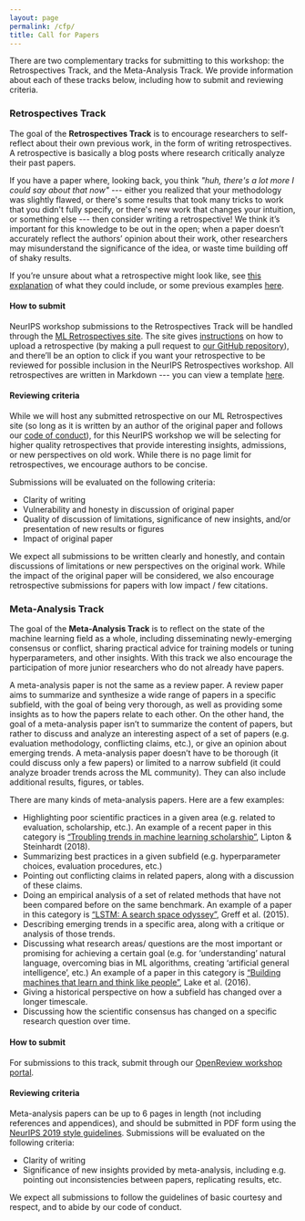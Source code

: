 ```yaml
---
layout: page
permalink: /cfp/
title: Call for Papers
---
```


There are two complementary tracks for submitting to this workshop: the Retrospectives Track, and the Meta-Analysis Track.  We provide information about each of these tracks below, including how to submit and reviewing criteria. 

### Retrospectives Track

The goal of the **Retrospectives Track** is to encourage researchers to self-reflect about their own previous work, in the form of writing retrospectives. A retrospective is basically a blog posts where research critically analyze their past papers. 

If you have a paper where, looking back, you think *"huh, there's a lot more I could say about that now"* ---  either you realized that your methodology was slightly flawed, or there's some results that took many tricks to work that you didn't fully specify, or there's new work that changes your intuition, or something else --- then consider writing a retrospective! We think it’s important for this knowledge to be out in the open; when a paper doesn’t accurately reflect the authors’ opinion about their work, other researchers may misunderstand the significance of the idea, or waste time building off of shaky results. 

If you’re unsure about what a retrospective might look like, see [this explanation](https://ml-retrospectives.github.io/how/) of what they could include, or some previous examples [here](https://ml-retrospectives.github.io/published_retrospectives/index.html). 

#### How to submit

NeurIPS workshop submissions to the Retrospectives Track will be handled through the [ML Retrospectives site](https://ml-retrospectives.github.io/). The site gives [instructions](https://ml-retrospectives.github.io/how/) on how to upload a retrospective (by making a pull request to [our GitHub repository](https://github.com/ml-retrospectives/ml-retrospectives.github.io)), and there’ll be an option to click if you want your retrospective to be reviewed for possible inclusion in the NeurIPS Retrospectives workshop. All retrospectives are written in Markdown --- you can view a template [here](https://ml-retrospectives.github.io/neurips2019/accepted_retrospectives/2099/retro-template/). 

#### Reviewing criteria

While we will host any submitted retrospective on our ML Retrospectives site (so long as it is written by an author of the original paper and follows our [code of conduct](https://ml-retrospectives.github.io/coc/)), for this NeurIPS workshop we will be selecting for higher quality retrospectives that provide interesting insights, admissions, or new perspectives on old work. While there is no page limit for retrospectives, we encourage authors to be concise. 

Submissions will be evaluated on the following criteria:
- Clarity of writing
- Vulnerability and honesty in discussion of original paper
- Quality of discussion of limitations, significance of new insights, and/or presentation of new results or figures 
- Impact of original paper 

We expect all submissions to be written clearly and honestly, and contain discussions of limitations or new perspectives on the original work. While the impact of the original paper will be considered, we also encourage retrospective submissions for papers with low impact / few citations. 


### Meta-Analysis Track

The goal of the **Meta-Analysis Track** is to reflect on the state of the machine learning field as a whole, including disseminating newly-emerging consensus or conflict, sharing practical advice for training models or tuning hyperparameters, and other insights. With this track we also encourage the participation of more junior researchers who do not already have papers. 

A meta-analysis paper is not the same as a review paper. A review paper aims to summarize and synthesize a wide range of papers in a specific subfield, with the goal of being very thorough, as well as providing some insights as to how the papers relate to each other. On the other hand, the goal of a meta-analysis paper isn’t to summarize the content of papers, but rather to discuss and analyze an interesting aspect of a set of papers (e.g. evaluation methodology, conflicting claims, etc.), or give an opinion about emerging trends.  A meta-analysis paper doesn’t have to be thorough (it could discuss only a few papers) or limited to a narrow subfield (it could analyze broader trends across the ML community). They can also include additional results, figures, or tables. 

There are many kinds of meta-analysis papers.  Here are a few examples:
- Highlighting poor scientific practices in a given area (e.g. related to evaluation, scholarship, etc.). An example of a recent paper in this category is [“Troubling trends in machine learning scholarship”](https://arxiv.org/pdf/1807.03341.pdf), Lipton & Steinhardt (2018). 
- Summarizing best practices in a given subfield (e.g. hyperparameter choices, evaluation procedures, etc.) 
- Pointing out conflicting claims in related papers, along with a discussion of these claims.
- Doing an empirical analysis of a set of related methods that have not been compared before on the same benchmark. An example of a paper in this category is [“LSTM: A search space odyssey”](https://arxiv.org/pdf/1503.04069.pdf), Greff et al. (2015). 
- Describing emerging trends in a specific area, along with a critique or analysis of those trends. 
- Discussing what research areas/ questions are the most important or promising for achieving a certain goal (e.g. for ‘understanding’ natural language, overcoming bias in ML algorithms, creating ‘artificial general intelligence’, etc.) An example of a paper in this category is [“Building machines that learn and think like people”](https://arxiv.org/pdf/1604.00289.pdf), Lake et al. (2016). 
- Giving a historical perspective on how a subfield has changed over a longer timescale. 
- Discussing how the scientific consensus has changed on a specific research question over time.


#### How to submit

For submissions to this track, submit through our [OpenReview workshop portal](https://openreview.net/group?id=NeurIPS.cc/2019/Workshop/Retrospectives). 

#### Reviewing criteria

Meta-analysis papers can be up to 6 pages in length (not including references and appendices), and should be submitted in PDF form using the [NeurIPS 2019 style guidelines](https://neurips.cc/Conferences/2019/PaperInformation/StyleFiles). Submissions will be evaluated on the following criteria: 
- Clarity of writing
- Significance of new insights provided by meta-analysis, including e.g. pointing out inconsistencies between papers, replicating results, etc. 

We expect all submissions to follow the guidelines of basic courtesy and respect, and to abide by our code of conduct. 


